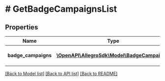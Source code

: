 # # GetBadgeCampaignsList

## Properties

Name | Type | Description | Notes
------------ | ------------- | ------------- | -------------
**badge_campaigns** | [**\OpenAPI\AllegroSdk\Model\BadgeCampaign[]**](BadgeCampaign.md) | List of badge campaigns. |

[[Back to Model list]](../../README.md#models) [[Back to API list]](../../README.md#endpoints) [[Back to README]](../../README.md)
